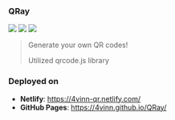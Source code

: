 ### QRay
<img src="https://img.shields.io/badge/HTML-white?logo=html5&logoColor=red" /> <img src="https://img.shields.io/badge/CSS-white?logo=css3&logoColor=blue" />  <img src="https://img.shields.io/badge/JavaScript-white?logo=javascript&logoColor=yellow"/>


> Generate your own QR codes!
> 
> Utilized qrcode.js library

### Deployed on
- <b>Netlify</b>: https://4vinn-qr.netlify.com/<br>
- <b>GitHub Pages</b>: https://4vinn.github.io/QRay/<br>
